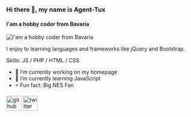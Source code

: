 ### Hi there 👋, my name is Agent-Tux
#### I'am a hobby coder from Bavaria
![I'am a hobby coder from Bavaria](https://pbs.twimg.com/profile_banners/936553311230201857/1668264030/1500x500)

I enjoy to learning languages and frameworks like jQuery and Bootstrap. 

Skills: JS / PHP / HTML / CSS

- 🔭 I’m currently working on my homepage 
- 🌱 I’m currently learning JavaScript 
- ⚡ Fun fact: Big NES  Fan 


[<img src='https://cdn.jsdelivr.net/npm/simple-icons@3.0.1/icons/github.svg' alt='github' height='40'>](https://github.com/Agent-Tux)  [<img src='https://cdn.jsdelivr.net/npm/simple-icons@3.0.1/icons/twitter.svg' alt='twitter' height='40'>](https://twitter.com/@Agent_Tux)  
